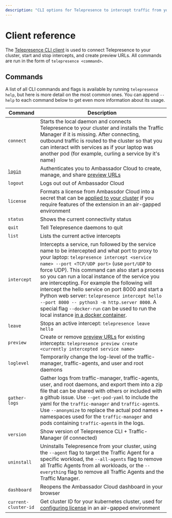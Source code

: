 ```yaml
---
description: "CLI options for Telepresence to intercept traffic from your Kubernetes cluster to code running on your laptop."
---
```


# Client reference

The [Telepresence CLI client](../../quick-start) is used to connect Telepresence to your cluster, start and stop intercepts, and create preview URLs. All commands are run in the form of `telepresence <command>`.

## Commands

A list of all CLI commands and flags is available by running `telepresence help`, but here is more detail on the most common ones.
You can append `--help` to each command below to get even more information about its usage.

| Command              | Description                                                                                                                                                                                                                                                                                                                                                                                                                                                                                                                                                                                                           |
|----------------------|-----------------------------------------------------------------------------------------------------------------------------------------------------------------------------------------------------------------------------------------------------------------------------------------------------------------------------------------------------------------------------------------------------------------------------------------------------------------------------------------------------------------------------------------------------------------------------------------------------------------------|
| `connect`            | Starts the local daemon and connects Telepresence to your cluster and installs the Traffic Manager if it is missing.  After connecting, outbound traffic is routed to the cluster so that you can interact with services as if your laptop was another pod (for example, curling a service by it's name)                                                                                                                                                                                                                                                                                                              |
| [`login`](login)     | Authenticates you to Ambassador Cloud to create, manage, and share [preview URLs](../../howtos/preview-urls/)                                                                                                                                                                                                                                                                                                                                                                                                                                                                                                         |
| `logout`             | Logs out out of Ambassador Cloud                                                                                                                                                                                                                                                                                                                                                                                                                                                                                                                                                                                      |
| `license`            | Formats a license from Ambassdor Cloud into a secret that can be [applied to your cluster](../cluster-config#add-license-to-cluster) if you require features of the extension in an air-gapped environment                                                                                                                                                                                                                                                                                                                                                                                                            |
| `status`             | Shows the current connectivity status                                                                                                                                                                                                                                                                                                                                                                                                                                                                                                                                                                                 |
| `quit`               | Tell Telepresence daemons to quit                                                                                                                                                                                                                                                                                                                                                                                                                                                                                                                                                                                     |
| `list`               | Lists the current active intercepts                                                                                                                                                                                                                                                                                                                                                                                                                                                                                                                                                                                   |
| `intercept`          | Intercepts a service, run followed by the service name to be intercepted and what port to proxy to your laptop: `telepresence intercept <service name> --port <TCP/UDP port>` (use `port/UDP` to force UDP). This command can also start a process so you can run a local instance of the service you are intercepting. For example the following will intercept the hello service on port 8000 and start a Python web server: `telepresence intercept hello --port 8000 -- python3 -m http.server 8000`. A special flag `--docker-run` can be used to run the local instance [in a docker container](../docker-run). |
| `leave`              | Stops an active intercept: `telepresence leave hello`                                                                                                                                                                                                                                                                                                                                                                                                                                                                                                                                                                 |
| `preview`            | Create or remove [preview URLs](../../howtos/preview-urls) for existing intercepts: `telepresence preview create <currently intercepted service name>`                                                                                                                                                                                                                                                                                                                                                                                                                                                                |
| `loglevel`           | Temporarily change the log-level of the traffic-manager, traffic-agents, and user and root daemons                                                                                                                                                                                                                                                                                                                                                                                                                                                                                                                    |
| `gather-logs`        | Gather logs from traffic-manager, traffic-agents, user, and root daemons, and export them into a zip file that can be shared with others or included with a github issue. Use `--get-pod-yaml` to include the yaml for the `traffic-manager` and `traffic-agent`s. Use `--anonymize` to replace the actual pod names + namespaces used for the `traffic-manager` and pods containing `traffic-agent`s in the logs.                                                                                                                                                                                                    |
| `version`            | Show version of Telepresence CLI + Traffic-Manager (if connected)                                                                                                                                                                                                                                                                                                                                                                                                                                                                                                                                                     |
| `uninstall`          | Uninstalls Telepresence from your cluster, using the `--agent` flag to target the Traffic Agent for a specific workload, the `--all-agents` flag to remove all Traffic Agents from all workloads, or the `--everything` flag to remove all Traffic Agents and the Traffic Manager.                                                                                                                                                                                                                                                                                                                                    |
| `dashboard`          | Reopens the Ambassador Cloud dashboard in your browser                                                                                                                                                                                                                                                                                                                                                                                                                                                                                                                                                                |
| `current-cluster-id` | Get cluster ID for your kubernetes cluster, used for [configuring license](../cluster-config#add-license-to-cluster) in an air-gapped environment                                                                                                                                                                                                                                                                                                                                                                                                                                                                     |
